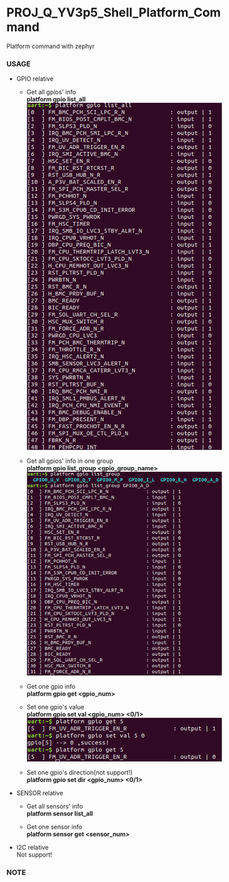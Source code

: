 # PROJ_Q_YV3p5_Shell_Platform_Command
Platform command with zephyr
### USAGE
- GPIO relative
  - Get all gpios' info\
    **platform gpio list_all**\
    ![alt text](./img/GPIO_listall.png "gpio list all")
    
  - Get all gpios' info in one group\
    **platform gpio list_group <gpio_group_name>**\
    ![alt text](./img/GPIO_listgroup.png "gpio list group")
    
  - Get one gpio info\
    **platform gpio get <gpio_num>**
    
  - Set one gpio's value\
    **platform gpio set val <gpio_num> <0/1>**\
    ![alt text](./img/GPIO_getset.png "gpio get/set")
    
  - Set one gpio's direction(not support!)\
    **platform gpio set dir <gpio_num> <0/1>**

- SENSOR relative
  - Get all sensors' info\
    **platform sensor list_all**
  
  - Get one sensor info\
    **platform sensor get <sensor_num>**

- I2C relative\
  Not support!

### NOTE

